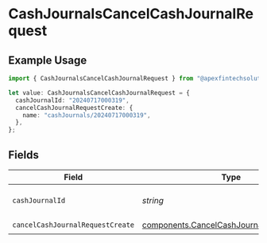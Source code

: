# CashJournalsCancelCashJournalRequest

## Example Usage

```typescript
import { CashJournalsCancelCashJournalRequest } from "@apexfintechsolutions/ascend-sdk/models/operations";

let value: CashJournalsCancelCashJournalRequest = {
  cashJournalId: "20240717000319",
  cancelCashJournalRequestCreate: {
    name: "cashJournals/20240717000319",
  },
};
```

## Fields

| Field                                                                                                  | Type                                                                                                   | Required                                                                                               | Description                                                                                            | Example                                                                                                |
| ------------------------------------------------------------------------------------------------------ | ------------------------------------------------------------------------------------------------------ | ------------------------------------------------------------------------------------------------------ | ------------------------------------------------------------------------------------------------------ | ------------------------------------------------------------------------------------------------------ |
| `cashJournalId`                                                                                        | *string*                                                                                               | :heavy_check_mark:                                                                                     | The cashJournal id.                                                                                    | 20240717000319                                                                                         |
| `cancelCashJournalRequestCreate`                                                                       | [components.CancelCashJournalRequestCreate](../../models/components/cancelcashjournalrequestcreate.md) | :heavy_check_mark:                                                                                     | N/A                                                                                                    |                                                                                                        |